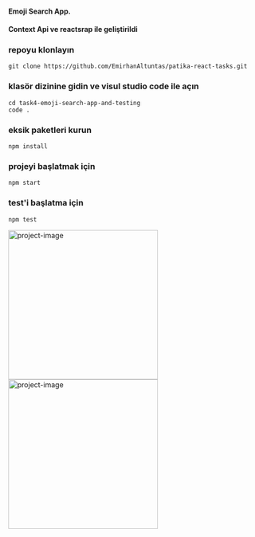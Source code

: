 #### Emoji Search App.
#### Context Api ve reactsrap ile geliştirildi

### repoyu klonlayın 
```
git clone https://github.com/EmirhanAltuntas/patika-react-tasks.git
```

### klasör dizinine gidin ve visul studio code ile açın
```
cd task4-emoji-search-app-and-testing
code .
```

### eksik paketleri kurun
```
npm install
```
### projeyi başlatmak için 
```
npm start
```
### test'i başlatma için
```
npm test
```
<img src="./src/images/emoji-task1.png" alt="project-image" width="300"/>

<img src="./src/images/emoji-task2.png" alt="project-image" width="300"/>
